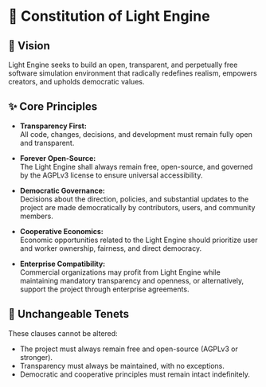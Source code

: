 # 📜 Constitution of Light Engine

## 🌟 Vision
Light Engine seeks to build an open, transparent, and perpetually free software simulation environment that radically redefines realism, empowers creators, and upholds democratic values.

## ✨ Core Principles
- **Transparency First:**  
  All code, changes, decisions, and development must remain fully open and transparent.

- **Forever Open-Source:**  
  The Light Engine shall always remain free, open-source, and governed by the AGPLv3 license to ensure universal accessibility.

- **Democratic Governance:**  
  Decisions about the direction, policies, and substantial updates to the project are made democratically by contributors, users, and community members.

- **Cooperative Economics:**  
  Economic opportunities related to the Light Engine should prioritize user and worker ownership, fairness, and direct democracy.

- **Enterprise Compatibility:**  
  Commercial organizations may profit from Light Engine while maintaining mandatory transparency and openness, or alternatively, support the project through enterprise agreements.

## 🚩 Unchangeable Tenets
These clauses cannot be altered:
- The project must always remain free and open-source (AGPLv3 or stronger).
- Transparency must always be maintained, with no exceptions.
- Democratic and cooperative principles must remain intact indefinitely.

